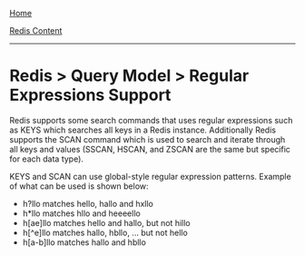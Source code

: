 [Home](../../index.md)

[Redis Content](../Redis.md)
___

# Redis > Query Model > Regular Expressions Support



Redis supports some search commands that uses regular expressions such as KEYS which searches all keys in a Redis instance. Additionally Redis supports the SCAN command which is used to search and iterate through all keys and values (SSCAN, HSCAN, and ZSCAN are the same but specific for each data type).

KEYS and SCAN can use global-style regular expression patterns. Example of what can be used is shown below:

* h?llo matches hello, hallo and hxllo
* h*llo matches hllo and heeeello
* h[ae]llo matches hello and hallo, but not hillo
* h[^e]llo matches hallo, hbllo, ... but not hello
* h[a-b]llo matches hallo and hbllo

